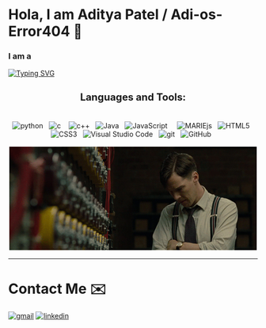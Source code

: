 
# Hola, I am Aditya Patel / Adi-os-Error404 👋

<h3><b>I am a</b></h3>

[![Typing SVG](https://readme-typing-svg.demolab.com?font=VT323&size=36&duration=3000&pause=1000&color=63D471&width=500&height=70&lines=COMPUTER+SCIENCE+STUDENT;PROGRAMMER;ELECTRONIC+SPECIALIST;PHYSICS+TUTOR;MATHEMATICS+TUTOR;WORKSHOP+ORGANIZER)](https://git.io/typing-svg)

<h3 align="center" style="font-size:20px;">Languages and Tools:</h3>
<br/>
<div align="center">
<img alt="python" width="40px" src="https://cdn.jsdelivr.net/gh/devicons/devicon/icons/python/python-original.svg"/>
    <span>&#160;<span>
<img alt="c" width="35px" src="https://img.uxwing.com/wp-content/themes/uxwing/download/brands-social-media/c-program-icon.svg"/
    <span>&#160;<span>
      <span>&#160;<span>
<img alt="c++" width="35px" src="https://upload.wikimedia.org/wikipedia/commons/1/18/ISO_C%2B%2B_Logo.svg"/>
    <span>&#160;<span>
<img alt="Java" width="40px" src="https://cdn.jsdelivr.net/gh/devicons/devicon/icons/java/java-original.svg"/>
     <span>&#160;<span>
<img alt="JavaScript" width="40px" src="https://cdn.jsdelivr.net/gh/devicons/devicon/icons/javascript/javascript-original.svg"/>
     <span>&#160;<span>
     <span>&#160;<span>
<img alt="MARIEjs" width="40px" src="https://marie.js.org/images/logo.png"/>
     <span>&#160;<span>
<img alt="HTML5" width="40px" src="https://cdn.jsdelivr.net/gh/devicons/devicon/icons/html5/html5-original.svg"/>
     <span>&#160;<span>
<img alt="CSS3" width="40px" src="https://cdn.jsdelivr.net/gh/devicons/devicon/icons/css3/css3-original.svg"/>
     <span>&#160;<span>
<img alt="Visual Studio Code" width="40px" src="https://cdn.jsdelivr.net/gh/devicons/devicon/icons/vscode/vscode-original.svg"/>
     <span>&#160;<span>
<img alt="git" width="40px" src="https://cdn.jsdelivr.net/gh/devicons/devicon/icons/git/git-original.svg"/>
     <span>&#160;<span>
<img alt="GitHub" width="40px" src="https://user-images.githubusercontent.com/3369400/139447912-e0f43f33-6d9f-45f8-be46-2df5bbc91289.png"/>
     <span>&#160;<span>
<br/><br/>
<img src="/9dzj.gif?raw=true"/>
</div>

---
# Contact Me ✉️
[![gmail](https://img.shields.io/badge/Gmail-D14836?style=for-the-badge&logo=gmail&logoColor=white)](mailto:adityap902021@gmail.com)
[![linkedin](https://img.shields.io/badge/linkedin-0A66C2?style=for-the-badge&logo=linkedin&logoColor=white)](https://www.linkedin.com/in/aditya-h-patel)
